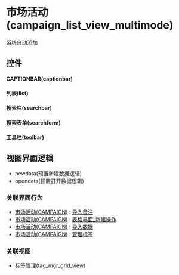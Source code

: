 # 市场活动(campaign_list_view_multimode)  <!-- {docsify-ignore-all} -->


系统自动添加



## 控件
#### CAPTIONBAR(captionbar)
#### 列表(list)
#### 搜索栏(searchbar)
#### 搜索表单(searchform)
#### 工具栏(toolbar)

## 视图界面逻辑
  * newdata(预置新建数据逻辑)
  * opendata(预置打开数据逻辑)


### 关联界面行为
  * [市场活动(CAMPAIGN)](module/crm/campaign) : [导入备注](module/crm/campaign#界面行为)
  * [市场活动(CAMPAIGN)](module/crm/campaign) : [表格界面_新建操作](module/crm/campaign#界面行为)
  * [市场活动(CAMPAIGN)](module/crm/campaign) : [导入数据](module/crm/campaign#界面行为)
  * [市场活动(CAMPAIGN)](module/crm/campaign) : [管理标签](module/crm/campaign#界面行为)

### 关联视图
  * [标签管理(tag_mgr_grid_view)](app/view/tag_mgr_grid_view)

<script>
 const { createApp } = Vue
  createApp({
    data() {
      return {

      }
    }
  }).use(ElementPlus).mount('#app')
</script>